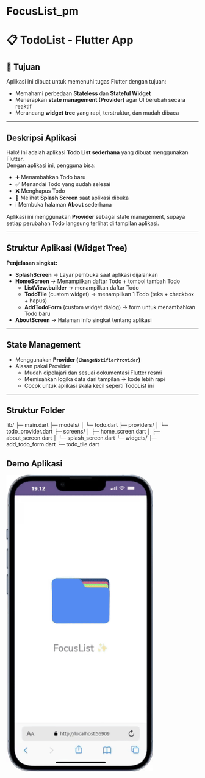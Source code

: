 # FocusList_pm

# 📋 TodoList - Flutter App

## 🎯 Tujuan
Aplikasi ini dibuat untuk memenuhi tugas Flutter dengan tujuan:

- Memahami perbedaan **Stateless** dan **Stateful Widget**
- Menerapkan **state management (Provider)** agar UI berubah secara reaktif
- Merancang **widget tree** yang rapi, terstruktur, dan mudah dibaca

---

## Deskripsi Aplikasi
Halo! 
Ini adalah aplikasi **Todo List sederhana** yang dibuat menggunakan Flutter.  
Dengan aplikasi ini, pengguna bisa:

- ➕ Menambahkan Todo baru  
- ✅ Menandai Todo yang sudah selesai  
- ❌ Menghapus Todo  
- 👋 Melihat **Splash Screen** saat aplikasi dibuka  
- ℹ️ Membuka halaman **About** sederhana  

Aplikasi ini menggunakan **Provider** sebagai state management, supaya setiap perubahan Todo langsung terlihat di tampilan aplikasi.

---

## Struktur Aplikasi (Widget Tree)

**Penjelasan singkat:**

- **SplashScreen** → Layar pembuka saat aplikasi dijalankan  
- **HomeScreen** → Menampilkan daftar Todo + tombol tambah Todo  
  - **ListView.builder** → menampilkan daftar Todo  
  - **TodoTile** (custom widget) → menampilkan 1 Todo (teks + checkbox + hapus)  
  - **AddTodoForm** (custom widget dialog) → form untuk menambahkan Todo baru  
- **AboutScreen** → Halaman info singkat tentang aplikasi  

---

## State Management
- Menggunakan **Provider (`ChangeNotifierProvider`)**  
- Alasan pakai Provider:
  - Mudah dipelajari dan sesuai dokumentasi Flutter resmi  
  - Memisahkan logika data dari tampilan → kode lebih rapi  
  - Cocok untuk aplikasi skala kecil seperti TodoList ini  

---

## Struktur Folder
lib/
├─ main.dart
├─ models/
│ └─ todo.dart
├─ providers/
│ └─ todo_provider.dart
├─ screens/
│ ├─ home_screen.dart
│ ├─ about_screen.dart
│ └─ splash_screen.dart
└─ widgets/
├─ add_todo_form.dart
└─ todo_tile.dart

## Demo Aplikasi

![Demo TodoList](https://github.com/saf-i2303/FocusList_pm/blob/main/iPhone-13-PRO-localhost-lxrblslhrg-yt9-ezgif.com-video-to-gif-converter.gif)



